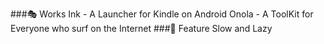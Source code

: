 ###🎭 Works
Ink - A Launcher for Kindle on Android 
Onola - A ToolKit for Everyone who surf on the Internet
###🧪 Feature
Slow and Lazy
